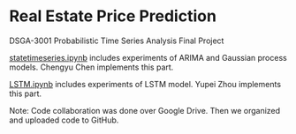 # Real Estate Price Prediction
DSGA-3001 Probabilistic Time Series Analysis Final Project

[statetimeseries.ipynb](https://github.com/yupeizhou/DSGA3001-FinalProject/blob/main/statetimeseries.ipynb) includes experiments of ARIMA and Gaussian process models. Chengyu Chen implements this part.  

[LSTM.ipynb](https://github.com/yupeizhou/DSGA3001-FinalProject/blob/main/LSTM.ipynb) includes experiments of LSTM model. Yupei Zhou implements this part.

Note: Code collaboration was done over Google Drive. Then we organized and uploaded code to GitHub.
